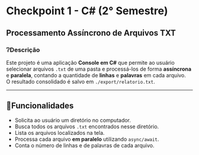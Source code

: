 # Checkpoint 1 - C# (2° Semestre)

## Processamento Assíncrono de Arquivos TXT

### ❔Descrição
Este projeto é uma aplicação **Console em C#** que permite ao usuário selecionar arquivos `.txt` de uma pasta e processá-los de forma **assíncrona** e **paralela**, contando a quantidade de **linhas** e **palavras** em cada arquivo.  
O resultado consolidado é salvo em `./export/relatorio.txt`.

---

## 🚀Funcionalidades
- Solicita ao usuário um diretório no computador.
- Busca todos os arquivos `.txt` encontrados nesse diretório.
- Lista os arquivos localizados na tela.
- Processa cada arquivo **em paralelo** utilizando `async/await`.
- Conta o número de linhas e de palavras de cada arquivo.
